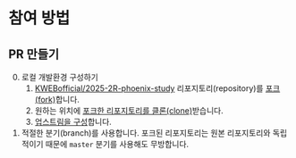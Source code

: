 # 참여 방법

## PR 만들기

0. 로컬 개발환경 구성하기
    1. [KWEBofficial/2025-2R-phoenix-study](https://github.com/KWEBofficial/2025-2R-phoenix-study) 리포지토리(repository)를 [포크(fork)](https://docs.github.com/ko/pull-requests/collaborating-with-pull-requests/working-with-forks/fork-a-repo#forking-a-repository)합니다.
    1. 원하는 위치에 [포크한 리포지토리를 클론(clone)](https://docs.github.com/ko/pull-requests/collaborating-with-pull-requests/working-with-forks/fork-a-repo#cloning-your-forked-repository)받습니다.
    1. [업스트림을 구성](https://docs.github.com/ko/pull-requests/collaborating-with-pull-requests/working-with-forks/fork-a-repo#configuring-git-to-sync-your-fork-with-the-upstream-repository)합니다.
1. 적절한 분기(branch)를 사용합니다. 포크된 리포지토리는 원본 리포지토리와 독립적이기 때문에 `master` 분기를 사용해도 무방합니다.
